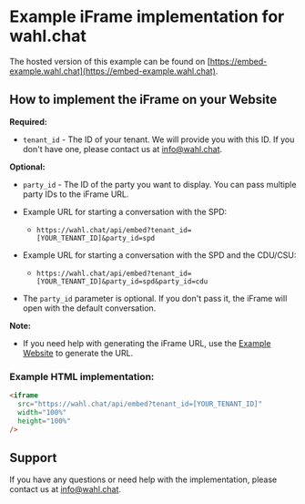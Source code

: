 # Example iFrame implementation for wahl.chat

The hosted version of this example can be found on [https://embed-example.wahl.chat](https://embed-example.wahl.chat).

## How to implement the iFrame on your Website

**Required:**

- `tenant_id` - The ID of your tenant. We will provide you with this ID. If you don't have one, please contact us at [info@wahl.chat](mailto:info@wahl.chat).

**Optional:**

- `party_id` - The ID of the party you want to display. You can pass multiple party IDs to the iFrame URL. 
- Example URL for starting a conversation with the SPD:
  - `https://wahl.chat/api/embed?tenant_id=[YOUR_TENANT_ID]&party_id=spd`
- Example URL for starting a conversation with the SPD and the CDU/CSU:
  - `https://wahl.chat/api/embed?tenant_id=[YOUR_TENANT_ID]&party_id=spd&party_id=cdu`

- The `party_id` parameter is optional. If you don't pass it, the iFrame will open with the default conversation.


**Note:**

- If you need help with generating the iFrame URL, use the [Example Website](https://embed-example.wahl.chat) to generate the URL.

### Example HTML implementation:

```html
<iframe 
  src="https://wahl.chat/api/embed?tenant_id=[YOUR_TENANT_ID]" 
  width="100%" 
  height="100%" 
/>
```

## Support

If you have any questions or need help with the implementation, please contact us at [info@wahl.chat](mailto:info@wahl.chat).
